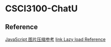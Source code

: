 # CSCI3100-ChatU

## Reference
[JavaScript 图片压缩参考](https://github.com/wuwhs/js-image-compressor/blob/master/README-CN.md)
[link Lazy load Reference](https://developer.mozilla.org/en-US/docs/Web/Performance/Lazy_loading)
